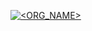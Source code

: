 [![<ORG_NAME>](https://circleci.com/gh/ziadsyahrul/MySimpleCleanArchitecture.svg?style=svg)](https://app.circleci.com/gh/ziadsyahrul/MySimpleCleanArchitecture)
